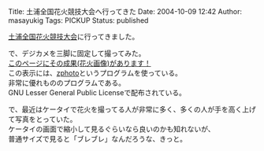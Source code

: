 Title: 土浦全国花火競技大会へ行ってきた
Date: 2004-10-09 12:42
Author: masayukig
Tags: PICKUP
Status: published

[土浦全国花火競技大会](http://www.city.tsuchiura.ibaraki.jp/sight/m01.htm)に行ってきました。

で、デジカメを三脚に固定して撮ってみた。  
[このページにその成果(花火画像)があります！](/images/20041002TsuchiuraFireworks/)  
この表示には、[zphoto](http://namazu.org/~satoru/zphoto/)というプログラムを使っている。  
非常に優れもののプログラムである。  
GNU Lesser General Public Licenseで配布されている。

で、最近はケータイで花火を撮ってる人が非常に多く、多くの人が手を高く上げて写真をとっていた。  
ケータイの画面で縮小して見るぐらいなら良いのかも知れないが、  
普通サイズで見ると「ブレブレ」なんだろうな、きっと。
